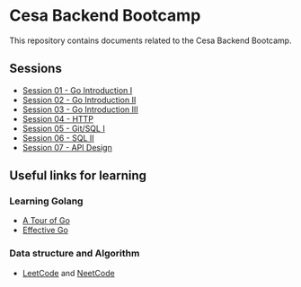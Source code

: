 # Cesa Backend Bootcamp

This repository contains documents related to the Cesa Backend Bootcamp.

## Sessions 

- [Session 01 - Go Introduction I](session-01/README.md)
- [Session 02 - Go Introduction II](session-02/README.md)
- [Session 03 - Go Introduction III](session-03/README.md)
- [Session 04 - HTTP](session-04-http/README.md)
- [Session 05 - Git/SQL I](session-05/sql/README.md)
- [Session 06 - SQL II](session-06/README.md)
- [Session 07 - API Design](session-07/README.md)

## Useful links for learning

### Learning Golang

- [A Tour of Go](https://go.dev/tour/welcome/1)
- [Effective Go](https://go.dev/doc/effective_go)

### Data structure and Algorithm

- [LeetCode](https://leetcode.com/) and [NeetCode](https://neetcode.io/)